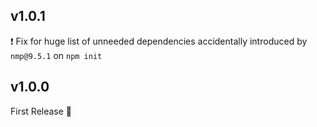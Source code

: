 ## v1.0.1

❗️ Fix for huge list of unneeded dependencies accidentally introduced by `nmp@9.5.1` on `npm init`

## v1.0.0

First Release 🥳